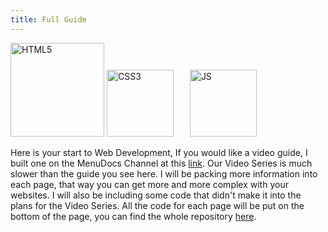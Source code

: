 ```yaml
---
title: Full Guide
---
```

<a href="fullguidehtml.html"><img src="/images/html.png" alt="HTML5" width="150"/></a>
<a href="fullguidecss.html"><img src="/images/css.svg" alt="CSS3" width="107"/></a>
<a href="fullguidejs.html"><img src="/images/js.png" alt="JS" width="107" style="margin-left:22px"/></a>

Here is your start to Web Development, If you would like a video guide, I built one on the MenuDocs Channel at this [link](https://www.youtube.com/playlist?list=PLWnw41ah3I4ZWMIAVEEMg97i6aOwwqFxF). Our Video Series is much slower than the guide you see here. I will be packing more information into each page, that way you can get more and more complex with your websites. I will also be including some code that didn't make it into the plans for the Video Series. All the code for each page will be put on the bottom of the page, you can find the whole repository [here](https://github.com/MelodicAlbuild/webdevguide).